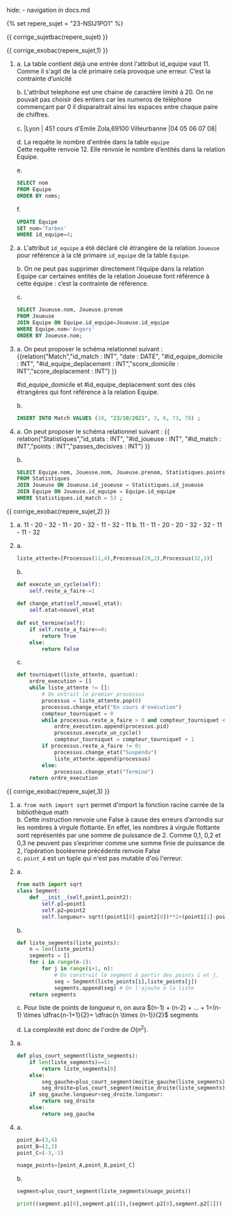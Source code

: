 hide: - navigation  in docs.md

{% set repere_sujet = "23-NSIJ1PO1" %}

{{ corrige_sujetbac(repere_sujet) }}


{{ corrige_exobac(repere_sujet,1) }}

1. 
    a. La table contient déjà une entrée dont l'attribut id_equipe vaut 11. Comme il s'agit de la clé primaire cela provoque une erreur. C’est
la contrainte d’unicité

    b. L'attribut telephone est une chaine de caractère limité à 20. On ne pouvait pas choisir des entiers car les numeros de téléphone commençant par 0 il disparaitrait ainsi les espaces entre chaque paire de chiﬀres.

    c. 
    |Lyon | 451 cours d'Emile Zola,69100 Villeurbanne |04 05 06 07 08|
    
    d. La requête le nombre d'entrée dans la table `equipe`   
    Cette requête renvoie 12. Elle renvoie le nombre d’entités dans la relation Equipe.

    e. 
    ```sql
    SELECT nom
    FROM Equipe
    ORDER BY noms;
    ```

    f. 
    ```sql
    UPDATE Equipe
    SET nom='Tarbes'
    WHERE id_equipe=4;
    ```

2.  a. L'attribut `id_equipe` a été déclaré clé étrangère de la relation `Joueuse` pour référence à la clé primaire `id_equipe` de la table `Equipe`.  

    b. On ne peut pas supprimer directement l’équipe dans la relation Equipe car certaines entités de la relation Joueuse font référence à cette équipe : c’est la contrainte de référence.

    c. 
    ```sql
    SELECT Joueuse.nom, Joueuse.prenom
    FROM Joueuse
    JOIN Equipe ON Equipe.id_equipe=Joueuse.id_equipe
    WHERE Equipe.nom='Angers'
    ORDER BY Joueuse.nom;
    ```

3.  a. On peut proposer le schéma relationnel suivant : 
    {{relation("Match","id_match : INT", "date : DATE", "#id_equipe_domicile : INT", "#id_equipe_deplacement : INT","score_domicile : INT","score_deplacement : INT") }}
    
    #id_equipe_domicile et #id_equipe_deplacement sont des clés étrangères qui font référence à la relation Equipe. 

    b.
    ```sql
    INSERT INTO Match VALUES (10, "23/10/2021", 3, 6, 73, 78) ;
    ```

4. a. On peut proposer le schéma relationnel suivant :
    {{ relation("Statistiques","id_stats : INT", "#id_joueuse : INT", "#id_match : INT","points : INT","passes_decisives : INT") }}

    b.
    ```sql
    SELECT Equipe.nom, Joueuse.nom, Joueuse.prenom, Statistiques.points, Statistiques.rebonds, Statistiques.passes_decisives
    FROM Statistiques
    JOIN Joueuse ON Joueuse.id_joueuse = Statistiques.id_joueuse
    JOIN Equipe ON Joueuse.id_equipe = Equipe.id_equipe
    WHERE Statistiques.id_match = 53 ;
    ```

{{ corrige_exobac(repere_sujet,2) }}

1.  a. 11 - 20 - 32 - 11 - 20 - 32 - 11 - 32 - 11 
    b. 11 - 11 - 20 - 20 - 32 - 32 - 11 - 11 - 32 

2.  a.
    ```python
    liste_attente=[Processus(11,4),Processus(20,2),Processus(32,3)]
    ```

    b. 
    ```python
    def execute_un_cycle(self):
        self.reste_a_faire-=1
        
    def change_etat(self,nouvel_etat):
        self.etat=nouvel_etat
        
    def est_termine(self):
        if self.reste_a_faire<=0:
            return True
        else:
            return False
    ```

    c. 
    ```python        
    def tourniquet(liste_attente, quantum):
        ordre_execution = []
        while liste_attente != []:
            # On extrait le premier processus
            processus = liste_attente.pop(0)
            processus.change_etat("En cours d'exécution")
            compteur_tourniquet = 0
            while processus.reste_a_faire > 0 and compteur_tourniquet < quantum :
                ordre_execution.append(processus.pid)
                processus.execute_un_cycle()
                compteur_tourniquet = compteur_tourniquet + 1
            if processus.reste_a_faire != 0:
                processus.change_etat("Suspendu")
                liste_attente.append(processus)
            else:
                processus.change_etat("Terminé")
        return ordre_execution
    ```

 

    

{{ corrige_exobac(repere_sujet,3) }}

1.  a. `from math import sqrt` permet d'import la fonction racine carrée de la bibliothèque math   
    b. Cette instruction renvoie une False à cause des erreurs d’arrondis sur les nombres à virgule ﬂottante. En eﬀet, les nombres à virgule ﬂottante sont représentés par une somme de puissance de 2. Comme 0,1, 0,2 et 0,3 ne peuvent pas s’exprimer comme une somme ﬁnie de puissance de 2, l’opération booléenne précédente renvoie False  
    c. `point_A` est un tuple qui n'est pas mutable d'où l'erreur.

2.  a. 
    ```python linenums='1' hl_lines='6'
    from math import sqrt
    class Segment:
        def __init__(self,point1,point2):
            self.p1=point1
            self.p2=point2
            self.longueur= sqrt((point1[0]-point2[0])**2+(point1[1]-point2[1])**2)
    ```

    b.  
    ```python
    def liste_segments(liste_points):
        n = len(liste_points)
        segments = []
        for i in range(n-1):
            for j in range(i+1, n):
                # On construit le segment à partir des points i et j.
                seq = Segment(liste_points[i],liste_points[j])
                segments.append(seg) # On l'ajoute à la liste
        return segments    
    ```

    c. Pour liste de points de longueur n, on aura $(n-1) + (n-2) + ... + 1=(n-1) \times \dfrac{n-1+1}{2}= \dfrac{n \times (n-1)}{2}$ segments 

    d. La complexité est donc de l'ordre de $O(n^2)$.

3.  a. 
    ```python
    def plus_court_segment(liste_segments):
        if len(liste_segments)==1:
            return liste_segments[0]
        else:
            seg_gauche=plus_court_segment(moitie_gauche(liste_segments))
            seg_droite=plus_court_segment(moitie_droite(liste_segments))
        if seg_gauche.longueur>seg_droite.longueur:
            return seg_droite
        else:
            return seg_gauche
    ```

4.  a. 
    ```python
    point_A=(3,4)
    point_B=(2,3)
    point_C=(-3,-1)

    nuage_points=[point_A,point_B,point_C]
    ```

    b. 
    ```python
    segment=plus_court_segment(liste_segments(nuage_points))

    print((segment.p1[0],segment.p1[1]),(segment.p2[0],segment.p2[1]))
    ```
